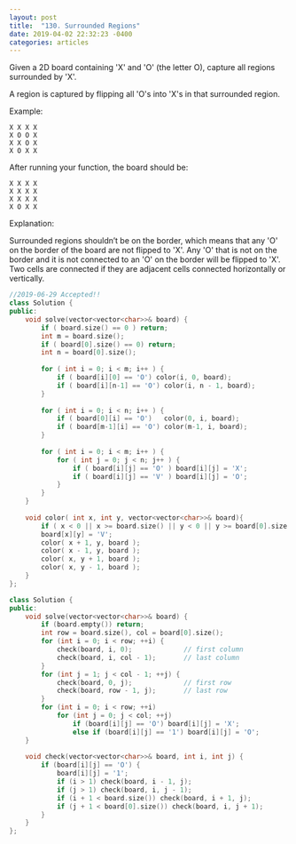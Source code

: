 ```yaml
---
layout: post
title:  "130. Surrounded Regions"
date: 2019-04-02 22:32:23 -0400
categories: articles
---
```

Given a 2D board containing 'X' and 'O' (the letter O), capture all regions surrounded by 'X'.

A region is captured by flipping all 'O's into 'X's in that surrounded region.

Example:
```
X X X X
X O O X
X X O X
X O X X
```
After running your function, the board should be:
```
X X X X
X X X X
X X X X
X O X X
```
Explanation:

Surrounded regions shouldn’t be on the border, which means that any 'O' on the border of the board are not flipped to 'X'. Any 'O' that is not on the border and it is not connected to an 'O' on the border will be flipped to 'X'. Two cells are connected if they are adjacent cells connected horizontally or vertically.
```c++
//2019-06-29 Accepted!!
class Solution {
public:
    void solve(vector<vector<char>>& board) {
        if ( board.size() == 0 ) return;
        int m = board.size();
        if ( board[0].size() == 0) return;
        int n = board[0].size();
        
        for ( int i = 0; i < m; i++ ) {
            if ( board[i][0] == 'O') color(i, 0, board);
            if ( board[i][n-1] == 'O') color(i, n - 1, board);
        }
        
        for ( int i = 0; i < n; i++ ) {
            if ( board[0][i] == 'O')   color(0, i, board);
            if ( board[m-1][i] == 'O') color(m-1, i, board);
        }
        
        for ( int i = 0; i < m; i++ ) {
            for ( int j = 0; j < n; j++ ) {
                if ( board[i][j] == 'O' ) board[i][j] = 'X';
                if ( board[i][j] == 'V' ) board[i][j] = 'O';
            }
        }
    }
    
    void color( int x, int y, vector<vector<char>>& board){
        if ( x < 0 || x >= board.size() || y < 0 || y >= board[0].size() || board[x][y] != 'O') return;
        board[x][y] = 'V';
        color( x + 1, y, board );
        color( x - 1, y, board );
        color( x, y + 1, board );
        color( x, y - 1, board );
    }
};
```
```c++
class Solution {
public:
    void solve(vector<vector<char>>& board) {
        if (board.empty()) return;
        int row = board.size(), col = board[0].size();
        for (int i = 0; i < row; ++i) {
            check(board, i, 0);             // first column
            check(board, i, col - 1);       // last column
        }
        for (int j = 1; j < col - 1; ++j) {
            check(board, 0, j);             // first row
            check(board, row - 1, j);       // last row
        }
        for (int i = 0; i < row; ++i)
            for (int j = 0; j < col; ++j)
                if (board[i][j] == 'O') board[i][j] = 'X';
                else if (board[i][j] == '1') board[i][j] = 'O';
    }
    
    void check(vector<vector<char>>& board, int i, int j) {
        if (board[i][j] == 'O') {
            board[i][j] = '1';
            if (i > 1) check(board, i - 1, j);
            if (j > 1) check(board, i, j - 1);
            if (i + 1 < board.size()) check(board, i + 1, j);
            if (j + 1 < board[0].size()) check(board, i, j + 1);
        }
    }
};
```